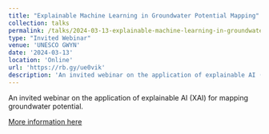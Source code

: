 ```yaml
---
title: "Explainable Machine Learning in Groundwater Potential Mapping"
collection: talks
permalink: /talks/2024-03-13-explainable-machine-learning-in-groundwater-potent
type: "Invited Webinar"
venue: 'UNESCO GWYN'
date: '2024-03-13'
location: 'Online'
url: 'https://rb.gy/ue0vik'
description: 'An invited webinar on the application of explainable AI (XAI) for mapping groundwater potential.'
---
```


An invited webinar on the application of explainable AI (XAI) for mapping groundwater potential.

[More information here](https://rb.gy/ue0vik)
